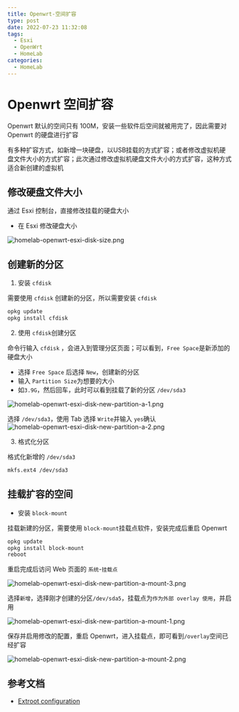 ```yaml
---
title: Openwrt-空间扩容
type: post
date: 2022-07-23 11:32:08
tags:
  - Esxi
  - OpenWrt
  - HomeLab
categories:
  - HomeLab
---
```


# Openwrt 空间扩容

Openwrt 默认的空间只有 100M，安装一些软件后空间就被用完了，因此需要对 Openwrt 的硬盘进行扩容

有多种扩容方式，如新增一块硬盘，以USB挂载的方式扩容；或者修改虚拟机硬盘文件大小的方式扩容；此次通过修改虚拟机硬盘文件大小的方式扩容，这种方式适合新创建的虚拟机

## 修改硬盘文件大小

通过 Esxi 控制台，直接修改挂载的硬盘大小

- 在 Esxi 修改硬盘大小

![homelab-openwrt-esxi-disk-size.png](https://img.hellowood.dev/picture/homelab-openwrt-esxi-disk-size.png)

## 创建新的分区

1. 安装 `cfdisk`

需要使用 `cfdisk` 创建新的分区，所以需要安装 `cfdisk`

```bash
opkg update
opkg install cfdisk
```

2. 使用 `cfdisk`创建分区

命令行输入 `cfdisk` ，会进入到管理分区页面；可以看到，`Free Space`是新添加的硬盘大小

- 选择 `Free Space` 后选择 `New`，创建新的分区
- 输入 `Partition Size`为想要的大小
- 如`3.9G`，然后回车，此时可以看到挂载了新的分区 `/dev/sda3`

![homelab-openwrt-esxi-disk-new-partition-a-1.png](https://img.hellowood.dev/picture/homelab-openwrt-esxi-disk-new-partition-a-1.png)

选择 `/dev/sda3`，使用 Tab 选择 `Write`并输入 `yes`确认
![homelab-openwrt-esxi-disk-new-partition-a-2.png](https://img.hellowood.dev/picture/homelab-openwrt-esxi-disk-new-partition-a-2.png)

3. 格式化分区

格式化新增的 `/dev/sda3`

```bash
mkfs.ext4 /dev/sda3
```

## 挂载扩容的空间

- 安装 `block-mount`

挂载新建的分区，需要使用 `block-mount`挂载点软件，安装完成后重启 Openwrt

```bash
opkg update
opkg install block-mount
reboot
```

重启完成后访问 Web 页面的 `系统`-`挂载点`

![homelab-openwrt-esxi-disk-new-partition-a-mount-3.png](https://img.hellowood.dev/picture/homelab-openwrt-esxi-disk-new-partition-a-mount-3.png)

选择`新增`，选择刚才创建的分区`/dev/sda5`，挂载点为`作为外部 overlay 使用`，并启用

![homelab-openwrt-esxi-disk-new-partition-a-mount-1.png](https://img.hellowood.dev/picture/homelab-openwrt-esxi-disk-new-partition-a-mount-1.png)

保存并启用修改的配置，重启 Openwrt，进入挂载点，即可看到`/overlay`空间已经扩容

![homelab-openwrt-esxi-disk-new-partition-a-mount-2.png](https://img.hellowood.dev/picture/homelab-openwrt-esxi-disk-new-partition-a-mount-2.png)

## 参考文档

- [Extroot configuration](https://openwrt.org/docs/guide-user/additional-software/extroot_configuration)
